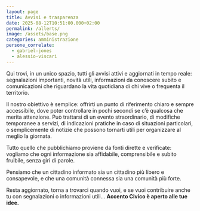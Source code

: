 ```yaml
---
layout: page
title: Avvisi e trasparenza
date: 2025-08-12T10:51:00.000+02:00
permalink: /allerts/
image: /assets/base.png
categories: amministrazione
persone_correlate:
  - gabriel-jones
  - alessio-viscari
---
```

Qui trovi, in un unico spazio, tutti gli avvisi attivi e aggiornati in tempo reale: segnalazioni importanti, novità utili, informazioni da conoscere subito e comunicazioni che riguardano la vita quotidiana di chi vive o frequenta il territorio.

Il nostro obiettivo è semplice: offrirti un punto di riferimento chiaro e sempre accessibile, dove poter controllare in pochi secondi se c’è qualcosa che merita attenzione. Può trattarsi di un evento straordinario, di modifiche temporanee a servizi, di indicazioni pratiche in caso di situazioni particolari, o semplicemente di notizie che possono tornarti utili per organizzare al meglio la giornata.

Tutto quello che pubblichiamo proviene da fonti dirette e verificate: vogliamo che ogni informazione sia affidabile, comprensibile e subito fruibile, senza giri di parole.

Pensiamo che un cittadino informato sia un cittadino più libero e consapevole, e che una comunità connessa sia una comunità più forte.

Resta aggiornato, torna a trovarci quando vuoi, e se vuoi contribuire anche tu con segnalazioni o informazioni utili… **Accento Civico è aperto alle tue idee.**
